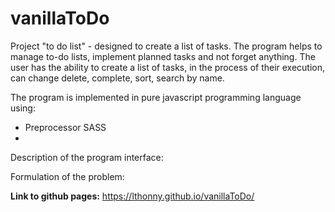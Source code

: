 # vanillaToDo

Project "to do list" - designed to create a list of tasks. The program helps to manage to-do lists, implement planned tasks and not forget anything. The user has the ability to create a list of tasks, in the process of their execution, can change delete, complete, sort, search by name.

The program is implemented in pure javascript programming language using:
- Preprocessor SASS
- 

Description of the program interface:

Formulation of the problem:



**Link to github pages:** 
<https://lthonny.github.io/vanillaToDo/>

